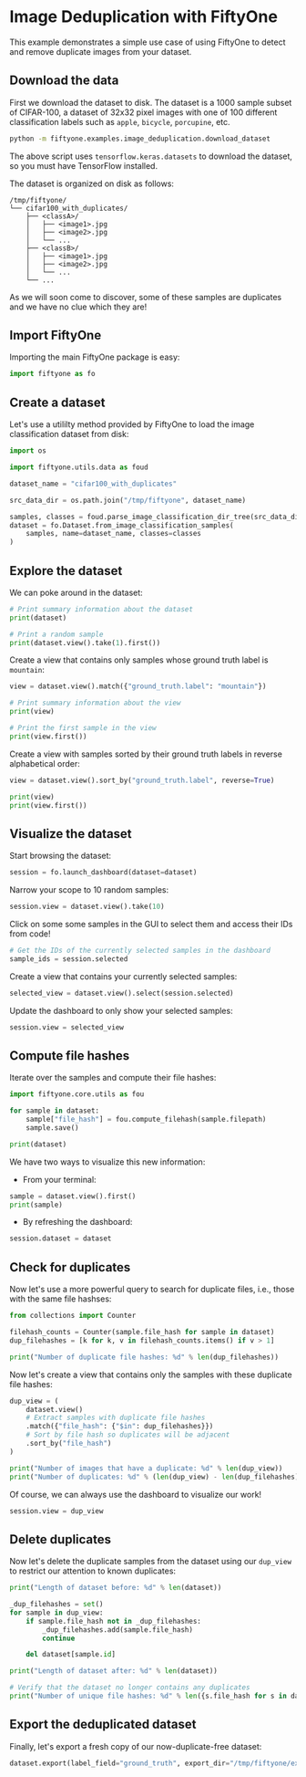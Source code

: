 # Image Deduplication with FiftyOne

This example demonstrates a simple use case of using FiftyOne to detect and
remove duplicate images from your dataset.

## Download the data

First we download the dataset to disk. The dataset is a 1000 sample subset of
CIFAR-100, a dataset of 32x32 pixel images with one of 100 different
classification labels such as `apple`, `bicycle`, `porcupine`, etc.

```bash
python -m fiftyone.examples.image_deduplication.download_dataset
```

The above script uses `tensorflow.keras.datasets` to download the dataset, so
you must have TensorFlow installed.

The dataset is organized on disk as follows:

```
/tmp/fiftyone/
└── cifar100_with_duplicates/
    ├── <classA>/
    │   ├── <image1>.jpg
    │   ├── <image2>.jpg
    │   └── ...
    ├── <classB>/
    │   ├── <image1>.jpg
    │   ├── <image2>.jpg
    │   └── ...
    └── ...
```

As we will soon come to discover, some of these samples are duplicates and we
have no clue which they are!

## Import FiftyOne

Importing the main FiftyOne package is easy:

```py
import fiftyone as fo
```

## Create a dataset

Let's use a utililty method provided by FiftyOne to load the image
classification dataset from disk:

```py
import os

import fiftyone.utils.data as foud

dataset_name = "cifar100_with_duplicates"

src_data_dir = os.path.join("/tmp/fiftyone", dataset_name)

samples, classes = foud.parse_image_classification_dir_tree(src_data_dir)
dataset = fo.Dataset.from_image_classification_samples(
    samples, name=dataset_name, classes=classes
)
```

## Explore the dataset

We can poke around in the dataset:

```py
# Print summary information about the dataset
print(dataset)

# Print a random sample
print(dataset.view().take(1).first())
```

Create a view that contains only samples whose ground truth label is
`mountain`:

```py
view = dataset.view().match({"ground_truth.label": "mountain"})

# Print summary information about the view
print(view)

# Print the first sample in the view
print(view.first())
```

Create a view with samples sorted by their ground truth labels in reverse
alphabetical order:

```py
view = dataset.view().sort_by("ground_truth.label", reverse=True)

print(view)
print(view.first())
```

## Visualize the dataset

Start browsing the dataset:

```py
session = fo.launch_dashboard(dataset=dataset)
```

Narrow your scope to 10 random samples:

```py
session.view = dataset.view().take(10)
```

Click on some some samples in the GUI to select them and access their IDs from
code!

```py
# Get the IDs of the currently selected samples in the dashboard
sample_ids = session.selected
```

Create a view that contains your currently selected samples:

```py
selected_view = dataset.view().select(session.selected)
```

Update the dashboard to only show your selected samples:

```py
session.view = selected_view
```

## Compute file hashes

Iterate over the samples and compute their file hashes:

```py
import fiftyone.core.utils as fou

for sample in dataset:
    sample["file_hash"] = fou.compute_filehash(sample.filepath)
    sample.save()

print(dataset)
```

We have two ways to visualize this new information:

-   From your terminal:

```py
sample = dataset.view().first()
print(sample)
```

-   By refreshing the dashboard:

```py
session.dataset = dataset
```

## Check for duplicates

Now let's use a more powerful query to search for duplicate files, i.e., those
with the same file hashses:

```py
from collections import Counter

filehash_counts = Counter(sample.file_hash for sample in dataset)
dup_filehashes = [k for k, v in filehash_counts.items() if v > 1]

print("Number of duplicate file hashes: %d" % len(dup_filehashes))
```

Now let's create a view that contains only the samples with these duplicate
file hashes:

```py
dup_view = (
    dataset.view()
    # Extract samples with duplicate file hashes
    .match({"file_hash": {"$in": dup_filehashes}})
    # Sort by file hash so duplicates will be adjacent
    .sort_by("file_hash")
)

print("Number of images that have a duplicate: %d" % len(dup_view))
print("Number of duplicates: %d" % (len(dup_view) - len(dup_filehashes)))
```

Of course, we can always use the dashboard to visualize our work!

```py
session.view = dup_view
```

## Delete duplicates

Now let's delete the duplicate samples from the dataset using our `dup_view` to
restrict our attention to known duplicates:

```py
print("Length of dataset before: %d" % len(dataset))

_dup_filehashes = set()
for sample in dup_view:
    if sample.file_hash not in _dup_filehashes:
        _dup_filehashes.add(sample.file_hash)
        continue

    del dataset[sample.id]

print("Length of dataset after: %d" % len(dataset))

# Verify that the dataset no longer contains any duplicates
print("Number of unique file hashes: %d" % len({s.file_hash for s in dataset}))
```

## Export the deduplicated dataset

Finally, let's export a fresh copy of our now-duplicate-free dataset:

```python
dataset.export(label_field="ground_truth", export_dir="/tmp/fiftyone/export")
```
